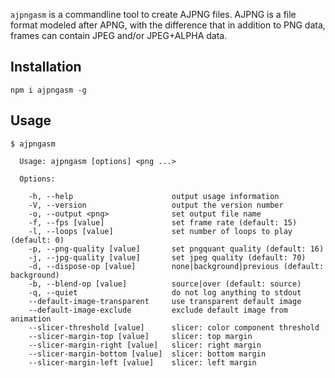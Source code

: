`ajpngasm` is a commandline tool to create AJPNG files. AJPNG is a file format modeled after APNG,
with the difference that in addition to PNG data, frames can contain JPEG and/or JPEG+ALPHA data.

## Installation

`npm i ajpngasm -g`

## Usage

```
$ ajpngasm

  Usage: ajpngasm [options] <png ...>

  Options:

    -h, --help                      output usage information
    -V, --version                   output the version number
    -o, --output <png>              set output file name
    -f, --fps [value]               set frame rate (default: 15)
    -l, --loops [value]             set number of loops to play (default: 0)
    -p, --png-quality [value]       set pngquant quality (default: 16)
    -j, --jpg-quality [value]       set jpeg quality (default: 70)
    -d, --dispose-op [value]        none|background|previous (default: background)
    -b, --blend-op [value]          source|over (default: source)
    -q, --quiet                     do not log anything to stdout
    --default-image-transparent     use transparent default image
    --default-image-exclude         exclude default image from animation
    --slicer-threshold [value]      slicer: color component threshold
    --slicer-margin-top [value]     slicer: top margin
    --slicer-margin-right [value]   slicer: right margin
    --slicer-margin-bottom [value]  slicer: bottom margin
    --slicer-margin-left [value]    slicer: left margin
```

